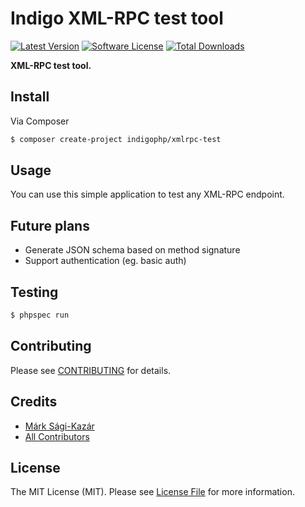# Indigo XML-RPC test tool

[![Latest Version](https://img.shields.io/github/release/indigophp/xmlrpc-test.svg?style=flat-square)](https://github.com/indigophp/xmlrpc-test/releases)
[![Software License](https://img.shields.io/badge/license-MIT-brightgreen.svg?style=flat-square)](LICENSE)
[![Total Downloads](https://img.shields.io/packagist/dt/indigophp/xmlrpc-test.svg?style=flat-square)](https://packagist.org/packages/indigophp/xmlrpc-test)

**XML-RPC test tool.**


## Install

Via Composer

``` bash
$ composer create-project indigophp/xmlrpc-test
```

## Usage

You can use this simple application to test any XML-RPC endpoint.


## Future plans

- Generate JSON schema based on method signature
- Support authentication (eg. basic auth)


## Testing

``` bash
$ phpspec run
```


## Contributing

Please see [CONTRIBUTING](CONTRIBUTING.md) for details.


## Credits

- [Márk Sági-Kazár](https://github.com/sagikazarmark)
- [All Contributors](https://github.com/indigophp/xmlrpc-test/contributors)


## License

The MIT License (MIT). Please see [License File](LICENSE) for more information.
